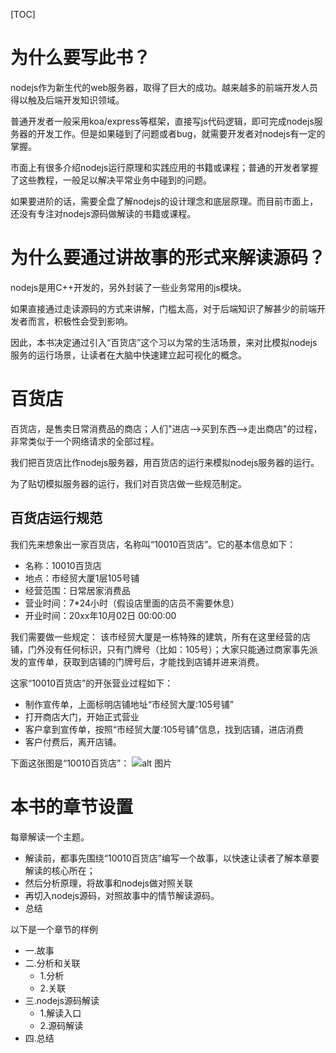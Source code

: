 
[TOC]

# 为什么要写此书？
nodejs作为新生代的web服务器，取得了巨大的成功。越来越多的前端开发人员得以触及后端开发知识领域。

普通开发者一般采用koa/express等框架，直接写js代码逻辑，即可完成nodejs服务器的开发工作。但是如果碰到了问题或者bug，就需要开发者对nodejs有一定的掌握。

市面上有很多介绍nodejs运行原理和实践应用的书籍或课程；普通的开发者掌握了这些教程，一般足以解决平常业务中碰到的问题。

如果要进阶的话，需要全盘了解nodejs的设计理念和底层原理。而目前市面上，还没有专注对nodejs源码做解读的书籍或课程。

# 为什么要通过讲故事的形式来解读源码？

nodejs是用C++开发的，另外封装了一些业务常用的js模块。

如果直接通过走读源码的方式来讲解，门槛太高，对于后端知识了解甚少的前端开发者而言，积极性会受到影响。

因此，本书决定通过引入“百货店”这个习以为常的生活场景，来对比模拟nodejs服务的运行场景，让读者在大脑中快速建立起可视化的概念。

# 百货店

百货店，是售卖日常消费品的商店；人们"进店-->买到东西-->走出商店"的过程，非常类似于一个网络请求的全部过程。

我们把百货店比作nodejs服务器，用百货店的运行来模拟nodejs服务器的运行。

为了贴切模拟服务器的运行，我们对百货店做一些规范制定。

## 百货店运行规范
我们先来想象出一家百货店，名称叫“10010百货店”。它的基本信息如下：

* 名称：10010百货店
* 地点：市经贸大厦1层105号铺
* 经营范围：日常居家消费品
* 营业时间：7*24小时（假设店里面的店员不需要休息）
* 开业时间：20xx年10月02日 00:00:00

我们需要做一些规定：
该市经贸大厦是一栋特殊的建筑，所有在这里经营的店铺，门外没有任何标识，只有门牌号（比如：105号）；大家只能通过商家事先派发的宣传单，获取到店铺的门牌号后，才能找到店铺并进来消费。


这家“10010百货店”的开张营业过程如下：
* 制作宣传单，上面标明店铺地址“市经贸大厦:105号铺”
* 打开商店大门，开始正式营业
* 客户拿到宣传单，按照“市经贸大厦:105号铺”信息，找到店铺，进店消费
* 客户付费后，离开店铺。

下面这张图是“10010百货店”：
![alt 图片]()

# 本书的章节设置
每章解读一个主题。

* 解读前，都事先围绕“10010百货店”编写一个故事，以快速让读者了解本章要解读的核心所在；
* 然后分析原理，将故事和nodejs做对照关联
* 再切入nodejs源码，对照故事中的情节解读源码。
* 总结

以下是一个章节的样例

* 一.故事
* 二.分析和关联
    * 1.分析
    * 2.关联
* 三.nodejs源码解读
    * 1.解读入口
    * 2.源码解读
* 四.总结